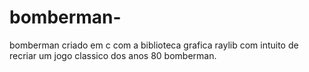 # bomberman-
bomberman criado em c com a biblioteca grafica raylib com intuito de recriar um jogo classico dos anos 80 bomberman.
